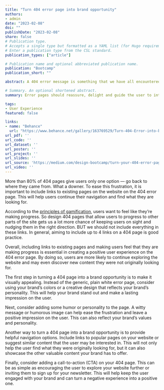 ```yaml
---
title: "Turn 404 error page into brand opportunity"
authors:
- admin
date: "2023-02-08"
doi: ""
publishDate: "2023-02-08"
share: false
# Publication type.
# Accepts a single type but formatted as a YAML list (for Hugo requirements).
# Enter a publication type from the CSL standard.
publication_types: ["article"]

# Publication name and optional abbreviated publication name.
publication: "Bootcamp"
publication_short: ""

abstract: A 404 error message is something that we have all encountered at least once while surfing the internet. It occurs when a user tries to access a webpage that does not exist or has been moved or deleted. Unfortunately, it can be frustrating for users who expect the website to work seamlessly without any disruptions. As such, it’s essential to have a good 404 error message. A good 404 error message should concisely explain what went wrong in plain language and what to do next. This message should convey pertinent information about why the error occurred and how to proceed. It should not be vague, misleading, or unhelpful.

# Summary. An optional shortened abstract.
summary: Error pages should reassure, delight and guide the user to interesting content. Taking the time to craft an outstanding 404 page is a worthwhile investment. In reality, this is a type of landing page.

tags:
- User Experience
featured: false

links:
- name: "Behance"
  url: "https://www.behance.net/gallery/163769529/Turn-404-Error-into-branding-opportunity-UX-Research"
url_pdf: ''
url_code: ''
url_dataset: ''
url_poster: ''
url_project: ''
url_slides: ''
url_source: 'https://medium.com/design-bootcamp/turn-your-404-error-page-into-opportunity-c473cad69d42'
url_video: ''
---
```


More than 80% of 404 pages give users only one option — go back to where they came from. What a downer. To ease this frustration, it is important to include links to existing pages on the website on the 404 error page. This will help users continue their navigation and find what they are looking for.

According to the [principles of gamification](https://datagame.io/gamification-principles/), users want to feel like they’re making progress. So design 404 pages that allow users to progress to other parts of the site gets us a lot more chance of keeping users on sight and nudging them in the right direction. BUT we should not include everything in these links. In general, aiming to include up to 4 links on a 404 page is good practice.

Overall, including links to existing pages and making users feel that they are making progress is essential in creating a positive user experience on the 404 error page. By doing so, users are more likely to continue exploring the website and may even discover new content they were not originally looking for.

The first step in turning a 404 page into a brand opportunity is to make it visually appealing. Instead of the generic, plain white error page, consider using your brand’s colors or a creative design that reflects your brand’s personality. This will help your brand stand out and make a lasting impression on the user.

Next, consider adding some humor or personality to the page. A witty message or humorous image can help ease the frustration and leave a positive impression on the user. This can also reflect your brand’s values and personality.

Another way to turn a 404 page into a brand opportunity is to provide helpful navigation options. Include links to popular pages on your website or suggest similar content that the user may be interested in. This will not only help the user find what they were originally looking for, but it can also showcase the other valuable content your brand has to offer.

Finally, consider adding a call-to-action (CTA) on your 404 page. This can be as simple as encouraging the user to explore your website further or inviting them to sign up for your newsletter. This will help keep the user engaged with your brand and can turn a negative experience into a positive one.
